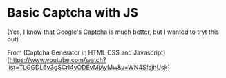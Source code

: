 # Basic Captcha with JS

(Yes, I know that Google's Captcha is much better, but I wanted to tryt this out)

From (Captcha Generator in HTML CSS and Javascript)[https://www.youtube.com/watch?list=TLGGDL6v3gSCrl4yODEyMjAyMw&v=WN4SfsjhUsk]